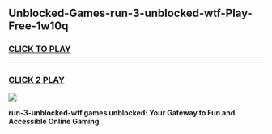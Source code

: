
## Unblocked-Games-run-3-unblocked-wtf-Play-Free-1w10q
<h3>
<a href="https://premium76.site?title=run-3-unblocked-wtf&ref=23A">CLICK TO PLAY</a></h3>
<hr>

<h3>
<a href="https://premium76.site?title=run-3-unblocked-wtf&ref=23A">CLICK 2 PLAY</a>
  
</h3>

<a href="https://premium76.site?title=run-3-unblocked-wtf&ref=23A"><img src="https://clearcache.store/games.png"></a>


**run-3-unblocked-wtf games unblocked: Your Gateway to Fun and Accessible Online Gaming**
